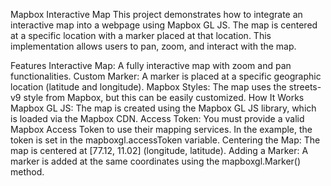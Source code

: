 Mapbox Interactive Map
This project demonstrates how to integrate an interactive map into a webpage using Mapbox GL JS. The map is centered at a specific location with a marker placed at that location. This implementation allows users to pan, zoom, and interact with the map.

Features
Interactive Map: A fully interactive map with zoom and pan functionalities.
Custom Marker: A marker is placed at a specific geographic location (latitude and longitude).
Mapbox Styles: The map uses the streets-v9 style from Mapbox, but this can be easily customized.
How It Works
Mapbox GL JS: The map is created using the Mapbox GL JS library, which is loaded via the Mapbox CDN.
Access Token: You must provide a valid Mapbox Access Token to use their mapping services. In the example, the token is set in the mapboxgl.accessToken variable.
Centering the Map:
The map is centered at [77.12, 11.02] (longitude, latitude).
Adding a Marker:
A marker is added at the same coordinates using the mapboxgl.Marker() method.
